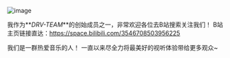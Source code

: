 ![image](https://github.com/user-attachments/assets/67e8bf88-e43c-4145-bea7-8e8781d49e96)


我作为**_DRV-TEAM_**的创始成员之一，非常欢迎各位去B站搜索关注我们！
B站主页链接直达：https://space.bilibili.com/3546708503956225


我们是一群热爱音乐的人！
一直以来尽全力将最美好的视听体验带给更多观众~
